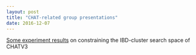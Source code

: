 ```yaml
---
layout: post
title: "CHAT-related group presentations"
date: 2016-12-07
---
```

<a href="https://github.com/lybird300/lybird300.github.io/blob/master/YLin_Nov16_2016_CHAT.pdf">Some experiment results</a> on constraining the IBD-cluster search space of CHATV3
